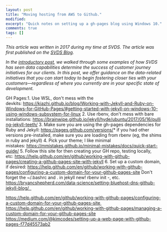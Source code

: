 ```yaml
---
layout: post
title: "Moving hosting from AWS to Github."
modified:
excerpt: "Quick notes on setting up a gh-pages blog using Windows 10."
comments: true
tags: []
---
```


*This article was written in 2017 during my time at SVDS. The article was first published on the [SVDS Blog][0].*

*In the [introductory post][1], we walked through some examples of how SVDS has seen data capabilities determine the success of customer journey initiatives for our clients. In this post, we offer guidance on the data-related initiatives that you can start today to begin fostering closer ties with your customers—regardless of where you currently are in your specific state of development.*

GH Pages:1. Use WSL, don't mess with the devkits: https://kiazhi.github.io/blog/Working-with-Jekyll-and-Ruby-on-Windows-for-GitHub-Pages/#getting-started-with-jekyll-on-windows-10-using-windows-subsystem-for-linux
2. Use rbenv, don't mess with bare installations: https://brainwipe.github.io/jekyll/hyde/ubuntu/2017/05/16/pulling-jekyll-teeth/
3. Make sure you are using the gh-pages dependencies for Ruby and Jekyll: https://pages.github.com/versions/* if you had other versions pre-installed, make sure you are loading from rbenv (eg, the shims in ruby and jekyll)
4. Pick your theme; I like minimal mistakes: https://mmistakes.github.io/minimal-mistakes/docs/quick-start-guide/
5. Follow this site for then creating your GH repo, testing locally, etc: https://help.github.com/en/github/working-with-github-pages/creating-a-github-pages-site-with-jekyll
6. Set up a custom domain, if desired: https://help.github.com/en/github/working-with-github-pages/configuring-a-custom-domain-for-your-github-pages-site
Don't forget the ~/.bashrc and . in jekyll new! rbenv init -, etc.
https://bryancshepherd.com/data-science/setting-bluehost-dns-github-jekyll-blog/  

https://help.github.com/en/github/working-with-github-pages/configuring-a-custom-domain-for-your-github-pages-site 
https://help.github.com/en/github/working-with-github-pages/managing-a-custom-domain-for-your-github-pages-site
https://medium.com/@kimcodes/setting-up-a-web-page-with-github-pages-f77d45573ab2

[0]: https://www.svds.com/customer-journey-set-success/
[1]: https://bradaallen.github.io/customer-journey-success-part-1/
[2]: https://hbr.org/2015/11/competing-on-customer-journeys
